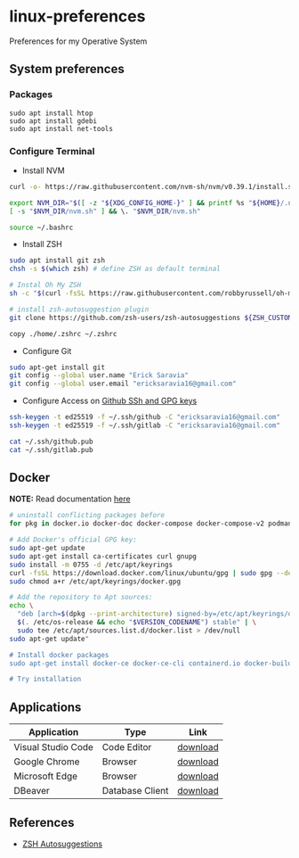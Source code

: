 # linux-preferences
Preferences for my Operative System

## System preferences

### Packages

```
sudo apt install htop
sudo apt install gdebi
sudo apt install net-tools
```

### Configure Terminal

- Install NVM
```bash
curl -o- https://raw.githubusercontent.com/nvm-sh/nvm/v0.39.1/install.sh | bash

export NVM_DIR="$([ -z "${XDG_CONFIG_HOME-}" ] && printf %s "${HOME}/.nvm" || printf %s "${XDG_CONFIG_HOME}/nvm")"
[ -s "$NVM_DIR/nvm.sh" ] && \. "$NVM_DIR/nvm.sh"

source ~/.bashrc
```

- Install ZSH
```bash
sudo apt install git zsh
chsh -s $(which zsh) # define ZSH as default terminal

# Instal Oh My ZSH
sh -c "$(curl -fsSL https://raw.githubusercontent.com/robbyrussell/oh-my-zsh/master/tools/install.sh)"

# install zsh-autosuggestion plugin
git clone https://github.com/zsh-users/zsh-autosuggestions ${ZSH_CUSTOM:-~/.oh-my-zsh/custom}/plugins/zsh-autosuggestions

copy ./home/.zshrc ~/.zshrc
```

- Configure Git
```bash
sudo apt-get install git
git config --global user.name "Erick Saravia"
git config --global user.email "ericksaravia16@gmail.com"
```

- Configure Access on [Github SSh and GPG keys](https://github.com/settings/keys)
```bash
ssh-keygen -t ed25519 -f ~/.ssh/github -C "ericksaravia16@gmail.com"
ssh-keygen -t ed25519 -f ~/.ssh/gitlab -C "ericksaravia16@gmail.com"

cat ~/.ssh/github.pub
cat ~/.ssh/gitlab.pub
```

## Docker

**NOTE:** Read documentation [here](https://docs.docker.com/engine/install/ubuntu/)

```bash
# uninstall conflicting packages before
for pkg in docker.io docker-doc docker-compose docker-compose-v2 podman-docker containerd runc; do sudo apt-get remove $pkg; done

# Add Docker's official GPG key:
sudo apt-get update
sudo apt-get install ca-certificates curl gnupg
sudo install -m 0755 -d /etc/apt/keyrings
curl -fsSL https://download.docker.com/linux/ubuntu/gpg | sudo gpg --dearmor -o /etc/apt/keyrings/docker.gpg
sudo chmod a+r /etc/apt/keyrings/docker.gpg

# Add the repository to Apt sources:
echo \
  "deb [arch=$(dpkg --print-architecture) signed-by=/etc/apt/keyrings/docker.gpg] https://download.docker.com/linux/ubuntu \
  $(. /etc/os-release && echo "$VERSION_CODENAME") stable" | \
  sudo tee /etc/apt/sources.list.d/docker.list > /dev/null
sudo apt-get update"

# Install docker packages
sudo apt-get install docker-ce docker-ce-cli containerd.io docker-buildx-plugin docker-compose-plugin

# Try installation
```

## Applications

Application | Type | Link
--- | --- | ---
Visual Studio Code | Code Editor | [download](https://code.visualstudio.com/sha/download?build=stable&os=linux-deb-x64)
Google Chrome | Browser | [download](https://www.google.com/chrome/)
Microsoft Edge | Browser | [download](https://www.microsoft.com/en-us/edge/download?form=MA13FJ)
DBeaver | Database Client | [download](https://dbeaver.io/files/dbeaver-ce_latest_amd64.deb)

## References
- [ZSH Autosuggestions](https://github.com/zsh-users/zsh-autosuggestions/blob/master/INSTALL.md)